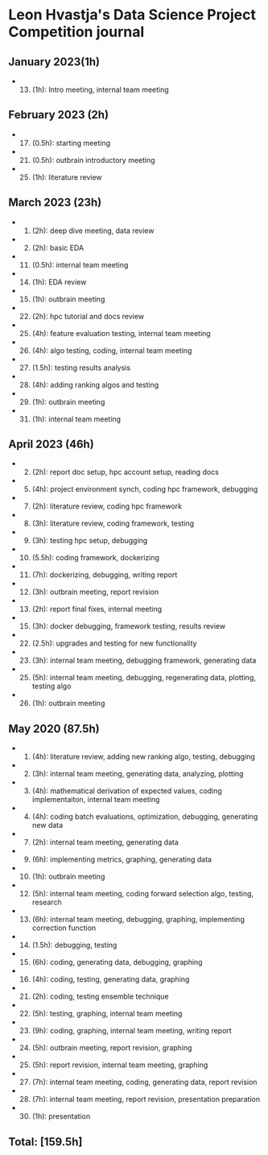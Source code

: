 # Leon Hvastja's Data Science Project Competition journal

## January 2023(1h)
* 13. (1h): Intro meeting, internal team meeting

## February 2023 (2h)

* 17. (0.5h): starting meeting
* 21. (0.5h): outbrain introductory meeting
* 25. (1h): literature review

## March 2023 (23h)

* 1. (2h): deep dive meeting, data review
* 2. (2h): basic EDA
* 11. (0.5h): internal team meeting
* 14. (1h): EDA review
* 15. (1h): outbrain meeting
* 22. (2h): hpc tutorial and docs review
* 25. (4h): feature evaluation testing, internal team meeting
* 26. (4h): algo testing, coding, internal team meeting
* 27. (1.5h): testing results analysis
* 28. (4h): adding ranking algos and testing
* 29. (1h): outbrain meeting
* 31. (1h): internal team meeting

## April 2023 (46h)

* 2. (2h): report doc setup, hpc account setup, reading docs
* 5. (4h): project environment synch, coding hpc framework, debugging
* 7. (2h): literature review, coding hpc framework
* 8. (3h): literature review, coding framework, testing
* 9. (3h): testing hpc setup, debugging
* 10. (5.5h): coding framework, dockerizing
* 11. (7h): dockerizing, debugging, writing report
* 12. (3h): outbrain meeting, report revision
* 13. (2h): report final fixes, internal meeting
* 15. (3h): docker debugging, framework testing, results review
* 22. (2.5h): upgrades and testing for new functionality
* 23. (3h): internal team meeting, debugging framework, generating data
* 25. (5h): internal team meeting, debugging, regenerating data, plotting, testing algo
* 26. (1h): outbrain meeting


## May 2020 (87.5h)
* 1. (4h): literature review, adding new ranking algo, testing, debugging
* 2. (3h): internal team meeting, generating data, analyzing, plotting
* 3. (4h): mathematical derivation of expected values, coding implementaiton, internal team meeting
* 4. (4h): coding batch evaluations, optimization, debugging, generating new data
* 7. (2h): internal team meeting, generating data
* 9. (6h): implementing metrics, graphing, generating data
* 10. (1h): outbrain meeting
* 12. (5h): internal team meeting, coding forward selection algo, testing, research
* 13. (6h): internal team meeting, debugging, graphing, implementing correction function
* 14. (1.5h): debugging, testing
* 15. (6h): coding, generating data, debugging, graphing
* 16. (4h): coding, testing, generating data, graphing
* 21. (2h): coding, testing ensemble technique
* 22. (5h): testing, graphing, internal team meeting
* 23. (9h): coding, graphing, internal team meeting, writing report
* 24. (5h): outbrain meeting, report revision, graphing
* 25. (5h): report revision, internal team meeting, graphing
* 27. (7h): internal team meeting, coding, generating data, report revision
* 28. (7h): internal team meeting, report revision, presentation preparation
* 30. (1h): presentation

## Total: [159.5h]
